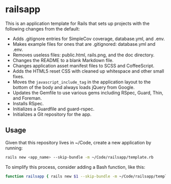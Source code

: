 # railsapp

This is an application template for Rails that sets up projects with the following changes from the default:

* Adds .gitignore entries for SimpleCov coverage, database.yml, and .env.
* Makes example files for ones that are .gitignored: database.yml and .env.
* Removes useless files: public.html, rails.png, and the doc directory.
* Changes the README to a blank Markdown file.
* Changes application asset manifest files to SCSS and CoffeeScript.
* Adds the HTML5 reset CSS with cleaned up whitespace and other small fixes.
* Moves the `javascript_include_tag` in the application layout to the bottom of the body and always loads jQuery from Google.
* Updates the Gemfile to use various gems including RSpec, Guard, Thin, and Foreman.
* Installs RSpec.
* Initializes a Guardfile and guard-rspec.
* Initializes a Git repository for the app.

## Usage

Given that this repository lives in ~/Code, create a new application by running:

```bash
rails new <app_name> --skip-bundle -m ~/Code/railsapp/template.rb
```

To simplify this process, consider adding a Bash function, like this:

```bash
function railsapp { rails new $1 --skip-bundle -m ~/Code/railsapp/template.rb }
```
